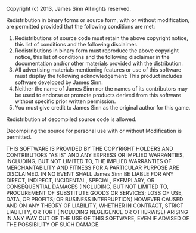 Copyright (c) 2013, James Sinn
All rights reserved.

Redistribution in binary forms or source form, with or without
modification, are permitted provided that the following conditions are met:
1. Redistributions of source code must retain the above copyright
   notice, this list of conditions and the following disclaimer.
2. Redistributions in binary form must reproduce the above copyright
   notice, this list of conditions and the following disclaimer in the
   documentation and/or other materials provided with the distribution.
3. All advertising materials mentioning features or use of this software
   must display the following acknowledgement:
   This product includes software developed by James Sinn.
4. Neither the name of James Sinn nor the
   names of its contributors may be used to endorse or promote products
   derived from this software without specific prior written permission.
5. You must give credit to James Sinn as the original author for this game.

   
Redistribution of decompiled source code is allowed.

Decompiling the source for personal use with or without Modification is permitted.

   
THIS SOFTWARE IS PROVIDED BY THE COPYRIGHT HOLDERS AND CONTRIBUTORS "AS IS" AND
ANY EXPRESS OR IMPLIED WARRANTIES, INCLUDING, BUT NOT LIMITED TO, THE IMPLIED
WARRANTIES OF MERCHANTABILITY AND FITNESS FOR A PARTICULAR PURPOSE ARE
DISCLAIMED. IN NO EVENT SHALL James Sinn BE LIABLE FOR ANY
DIRECT, INDIRECT, INCIDENTAL, SPECIAL, EXEMPLARY, OR CONSEQUENTIAL DAMAGES
(INCLUDING, BUT NOT LIMITED TO, PROCUREMENT OF SUBSTITUTE GOODS OR SERVICES;
LOSS OF USE, DATA, OR PROFITS; OR BUSINESS INTERRUPTION) HOWEVER CAUSED AND
ON ANY THEORY OF LIABILITY, WHETHER IN CONTRACT, STRICT LIABILITY, OR TORT
(INCLUDING NEGLIGENCE OR OTHERWISE) ARISING IN ANY WAY OUT OF THE USE OF THIS
SOFTWARE, EVEN IF ADVISED OF THE POSSIBILITY OF SUCH DAMAGE.
